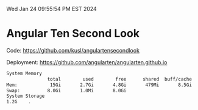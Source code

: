 Wed Jan 24 09:55:54 PM EST 2024

# Angular Ten Second Look

Code: https://github.com/kusl/angulartensecondlook

Deployment: https://github.com/angularten/angularten.github.io

```bash
System Memory
               total        used        free      shared  buff/cache   available
Mem:            15Gi       2.7Gi       4.8Gi       479Mi       8.5Gi        12Gi
Swap:          8.0Gi       1.0Mi       8.0Gi
System Storage
1.2G	.
```
```bash
